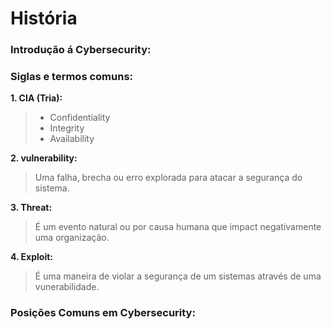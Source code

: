 # História

### Introdução á Cybersecurity:



### Siglas e termos comuns:

**1. CIA (Tria):**
> - Confidentiality
> - Integrity
> - Availability

**2. vulnerability:**
> Uma falha, brecha ou erro explorada para atacar a segurança do sistema.

**3. Threat:**
> É um evento natural ou por causa humana que impact negativamente uma organização.

**4. Exploit:**
> É uma maneira de violar a segurança de um sistemas através de uma vunerabilidade.

### Posições Comuns em Cybersecurity:

